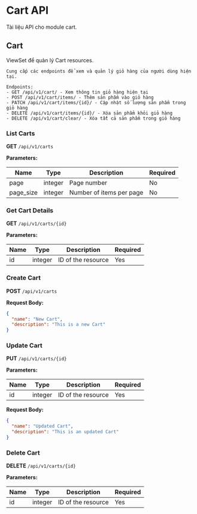 # Cart API

Tài liệu API cho module cart.

## Cart

ViewSet để quản lý Cart resources.
    
    Cung cấp các endpoints để xem và quản lý giỏ hàng của người dùng hiện tại.
    
    Endpoints:
    - GET /api/v1/cart/ - Xem thông tin giỏ hàng hiện tại
    - POST /api/v1/cart/items/ - Thêm sản phẩm vào giỏ hàng
    - PATCH /api/v1/cart/items/{id}/ - Cập nhật số lượng sản phẩm trong giỏ hàng
    - DELETE /api/v1/cart/items/{id}/ - Xóa sản phẩm khỏi giỏ hàng
    - DELETE /api/v1/cart/clear/ - Xóa tất cả sản phẩm trong giỏ hàng

### List Carts

**GET** `/api/v1/carts`

**Parameters:**

| Name | Type | Description | Required |
|------|------|-------------|----------|
| page | integer | Page number | No |
| page_size | integer | Number of items per page | No |

### Get Cart Details

**GET** `/api/v1/carts/{id}`

**Parameters:**

| Name | Type | Description | Required |
|------|------|-------------|----------|
| id | integer | ID of the resource | Yes |

### Create Cart

**POST** `/api/v1/carts`

**Request Body:**

```json
{
  "name": "New Cart",
  "description": "This is a new Cart"
}
```

### Update Cart

**PUT** `/api/v1/carts/{id}`

**Parameters:**

| Name | Type | Description | Required |
|------|------|-------------|----------|
| id | integer | ID of the resource | Yes |

**Request Body:**

```json
{
  "name": "Updated Cart",
  "description": "This is an updated Cart"
}
```

### Delete Cart

**DELETE** `/api/v1/carts/{id}`

**Parameters:**

| Name | Type | Description | Required |
|------|------|-------------|----------|
| id | integer | ID of the resource | Yes |


